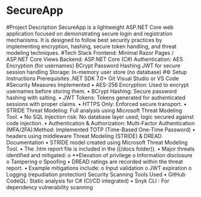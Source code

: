 # SecureApp
#Project Description
SecureApp is a lightweight ASP.NET Core web application focused on demonstrating secure login and registration mechanisms. It is designed to follow best security practices by implementing encryption, hashing, secure token handling, and threat modeling techniques.
#Tech Stack
Frontend: Minimal Razor Pages / ASP.NET Core Views
Backend: ASP.NET Core (C#)
Authentication:
AES Encryption (for usernames)
BCrypt Password Hashing
JWT for secure session handling
Storage: In-memory user store (no database)
#⚙️ Setup Instructions
Prerequisites
.NET SDK 7.0+
Git
Visual Studio or VS Code
#Security Measures Implemented
• AES-256 Encryption: Used to encrypt usernames before storing them. • BCrypt Hashing: Secure password hashing with salting. • JWT Tokens: Tokens generated for authenticated sessions with proper claims. • HTTPS Only: Enforced secure transport. • STRIDE Threat Modeling: Full analysis using Microsoft Threat Modeling Tool. • No SQL Injection risk: No database layer used; logic secured against code injection. • Authentication & Authorization: Multi-Factor Authentication (MFA/2FA):Method: Implemented TOTP (Time-Based One-Time Password) • headers using middleware
Threat Modeling (STRIDE) & DREAD Documentation
• STRIDE model created using Microsoft Threat Modeling Tool. • The .htm report file is included in the ((/docs folder)). • Major threats identified and mitigated: o **Elevation of privilege o Information disclosure o Tampering o Spoofing • DREAD ratings are recorded within the threat report. • Example mitigations include: o Input validation o JWT expiration o Logging (repudiation protection)
Security Scanning Tools Used • GitHub CodeQL: Static analysis for C# (CI/CD integrated) • Snyk CLI : For dependency vulnerability scanning
